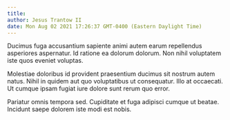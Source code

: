 ```yaml
---
title: 
author: Jesus Trantow II
date: Mon Aug 02 2021 17:26:37 GMT-0400 (Eastern Daylight Time)
---
```

Ducimus fuga accusantium sapiente animi autem earum repellendus asperiores aspernatur. Id ratione ea dolorum dolorum. Non nihil voluptatem iste quos eveniet voluptas.

 Molestiae doloribus id provident praesentium ducimus sit nostrum autem natus. Nihil in quidem aut quo voluptatibus ut consequatur. Illo at occaecati. Ut cumque ipsam fugiat iure dolore sunt rerum quo error.

 Pariatur omnis tempora sed. Cupiditate et fuga adipisci cumque ut beatae. Incidunt saepe dolorem iste modi est nobis.